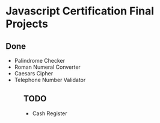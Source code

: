 # Javascript Certification Final Projects

<h2>Done</h2>
<ul>
  <li>Palindrome Checker</li>
  <li>Roman Numeral Converter</li>
  <li>Caesars Cipher</li>
  <li>Telephone Number Validator</li>
<ul>
<h2>TODO</h2>
  <ul>
  <li>Cash Register</li>
<ul>
